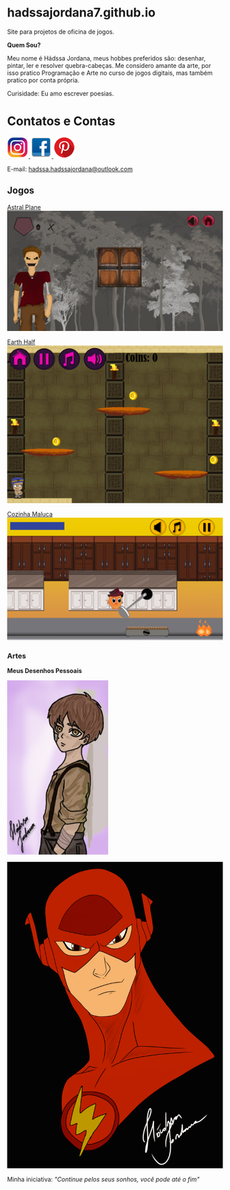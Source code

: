 # hadssajordana7.github.io
Site para projetos de oficina de jogos.

**Quem Sou?**

  Meu nome é Hádssa Jordana, meus hobbes preferidos são:
desenhar, pintar, ler e resolver quebra-cabeças.
Me considero amante da arte, por isso pratico 
Programação e Arte no curso de jogos digitais, mas
também pratico por conta própria.

Curisidade: Eu amo escrever poesias. 

# Contatos e Contas

<a href="https://www.instagram.com/hadssa.cavalcanti/" target= "_blank"> ![Instagram](insta.png) </a> 
<a href="https://www.facebook.com/hadssa.jordana.3" target= "_blank"> ![Facebook](facebook.png) </a> 
<a href="https://br.pinterest.com/hdssajordana/art/" target= "_blank"> ![Pinterest](pinterest.png) </a> 

E-mail: hadssa.hadssajordana@outlook.com

## Jogos

<a href="https://raixasantos.github.io/AstralPlane/" target= "_blank">Astral Plane </a>
![Imagem1](astralplane.png)

<a href="https://hadssajordana7.github.io/earthhalf" target= "_blank">Earth Half </a>
![Imagem1](earthhalf.png)

<a href="https://hadssajordana7.github.io/cozinhamaluca/" target= "_blank">Cozinha Maluca </a>
![Imagem1](cozinhamaluca.png)

### Artes

**Meus Desenhos Pessoais** 

![Imagem1](Eren.png)

![Flash](flash.png)



Minha iniciativa:
                     _"Continue pelos seus sonhos, você pode até o fim"_ 
    
                                        

